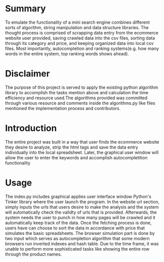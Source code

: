 # Summary
To emulate the functionality of a mini search engine combines different sorts of algorithm, string manipulation and data structure libraries.
The thought process is comprised of scrapping data entry from the ecommerce website user provided, saving crawled data into the csv files, sorting data through its category and price, and keeping organized data into local csv files. Most importantly, autocompletion and ranking systems(e.g. how many words in the entire system, top ranking words shows ahead). 

# Disclaimer 
The purpose of this project is served to apply the existing python algorithm library to accomplish the tasks mention above and calculation the time efficiency and resource used.The algorithms provided was committed through various resource and comments inside the algorithms.py like files mentioned the implementation process and contributors.

# Introduction
The entire project was built in a way that user finds the ecommerce website they desire to analyze, strip the html tags and save the data entry individually into the local spreadsheet. Later, the graphical user window will allow the user to enter the keywords and accomplish autocompletition functionality 

# Usage
The index.py includes graphical applies user interface window Python's Tinker library where the user launch the program.
In the website url section, simply inputs the urls that users desire to make the analysis and the system will automatically check the validty of urls that is provided. Afterwards, the system needs the user to punch in how many pages will be crawled and it automatically keep track of the data. Once the fetching process is done, users have can choose to sort the data in accordance with price that simulates the basic spreadsheets. 
The browser simulation part is done by two input which serves as autocompletion algorithm that some modern browsers run inverted indexes and hash table. Due to the time frame, it was unable to perform more sophisticated tasks like showing the entire row through the product names.
